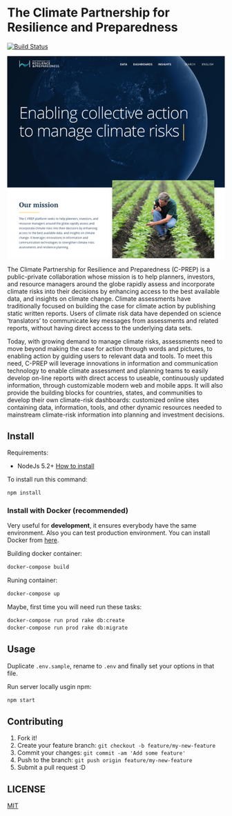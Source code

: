 # The Climate Partnership for Resilience and Preparedness

[![Build Status](https://travis-ci.org/resource-watch/prep-app.svg?branch=master)](https://travis-ci.org/resource-watch/prep-app)

![PREP](screenshot.png?raw=true "The Climate Partnership for Resilience and Preparedness")

The Climate Partnership for Resilience and Preparedness (C-PREP) is a public-private collaboration whose mission is to help planners, investors, and resource managers around the globe rapidly assess and incorporate climate risks into their decisions by enhancing access to the best available data, and insights on climate change. Climate assessments have traditionally focused on building the case for climate action by publishing static written reports. Users of climate risk data have depended on science ‘translators’ to communicate key messages from assessments and related reports, without having direct access to the underlying data sets.

Today, with growing demand to manage climate risks, assessments need to move beyond making the case for action through words and pictures, to enabling action by guiding users to relevant data and tools. To meet this need, C-PREP will leverage innovations in information and communication technology to enable climate assessment and planning teams to easily develop on-line reports with direct access to useable, continuously updated information, through customizable modern web and mobile apps. It will also provide the building blocks for countries, states, and communities to develop their own climate-risk dashboards: customized online sites containing data, information, tools, and other dynamic resources needed to mainstream climate-risk information into planning and investment decisions.


## Install

Requirements:

* NodeJs 5.2+ [How to install](https://nodejs.org/download/)

To install run this command:

```bash
npm install
```

### Install with Docker (recommended)

Very useful for **development**, it ensures everybody have the same environment. Also you can test production environment.
You can install Docker from [here](https://www.docker.com).

Building docker container:

```bash
docker-compose build
```

Runing container:

```bash
docker-compose up
```

Maybe, first time you will need run these tasks:

```bash
docker-compose run prod rake db:create
docker-compose run prod rake db:migrate
```


## Usage

Duplicate `.env.sample`, rename to `.env` and finally set your options in that file.

Run server locally usgin npm:

```bash
npm start
```


## Contributing

1. Fork it!
2. Create your feature branch: `git checkout -b feature/my-new-feature`
3. Commit your changes: `git commit -am 'Add some feature'`
4. Push to the branch: `git push origin feature/my-new-feature`
5. Submit a pull request :D


## LICENSE

[MIT](LICENSE)
